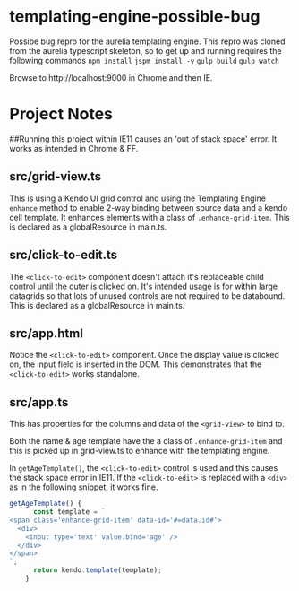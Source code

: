 # templating-engine-possible-bug

Possibe bug repro for the aurelia templating engine.
This repro was cloned from the aurelia typescript skeleton, so to get up and running requires the following commands
`npm install`
`jspm install -y`
`gulp build`
`gulp watch`

Browse to http://localhost:9000 in Chrome and then IE.

# Project Notes
##Running this project within IE11 causes an 'out of stack space' error. It works as intended in Chrome & FF.

## src/grid-view.ts
This is using a Kendo UI grid control and using the Templating Engine `enhance` method to enable 2-way binding between source data and a kendo cell template. It enhances elements with a class of `.enhance-grid-item`. This is declared as a globalResource in main.ts.

## src/click-to-edit.ts
The `<click-to-edit>` component doesn't attach it's replaceable child control until the outer is clicked on. It's intended usage is for within large datagrids so that lots of unused controls are not required to be databound. This is declared as a globalResource in main.ts.

## src/app.html
Notice the `<click-to-edit>` component. Once the display value is clicked on, the input field is inserted in the DOM. This demonstrates that the `<click-to-edit>` works standalone.

## src/app.ts
This has properties for the columns and data of the `<grid-view>` to bind to.

Both the name & age template have the a class of `.enhance-grid-item` and this is picked up in grid-view.ts to enhance with the templating engine.

In `getAgeTemplate()`, the `<click-to-edit>` control is used and this causes the stack space error in IE11. If the `<click-to-edit>` is replaced with a `<div>` as in the following snippet, it works fine.

```javascript
getAgeTemplate() {
      const template = `
<span class='enhance-grid-item' data-id='#=data.id#'>
  <div>
    <input type='text' value.bind='age' />
  </div>
</span>
`;
      return kendo.template(template);
    }
```

